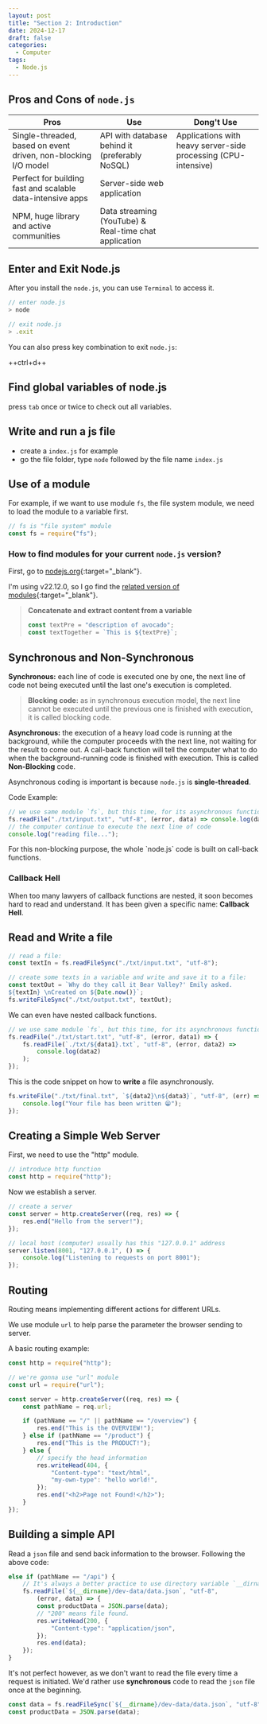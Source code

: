 ```yaml
---
layout: post
title: "Section 2: Introduction"
date: 2024-12-17
draft: false
categories:
  - Computer
tags:
  - Node.js
---
```


## Pros and Cons of `node.js`

<table class="styled-table">
    <thead>
    <tr>
        <th>Pros</th>
        <th>Use</th>
        <th>Dong't Use</th>
    </tr>
    </thead>
    <tbody>
    <tr>
        <td>Single-threaded, based on event driven, non-blocking I/O model</td>
        <td>API with database behind it (preferably NoSQL)</td>
        <td>Applications with heavy server-side processing (CPU-intensive)</td>
    </tr>
    <tr>
        <td>Perfect for building fast and scalable data-intensive apps</td>
        <td>Server-side web application</td>
        <td></td>
    </tr>
    <tr>
        <td>NPM, huge library and active communities</td>
        <td>Data streaming (YouTube) & Real-time chat application</td>
        <td></td>
    </tr>
    </tbody>
</table>

## Enter and Exit Node.js

After you install the `node.js`, you can use `Terminal` to access it.

```js
// enter node.js
> node
```

```js
// exit node.js
> .exit
```

You can also press key combination to exit `node.js`:

++ctrl+d++

## Find global variables of node.js

press `tab` once or twice to check out all variables.

## Write and run a js file

- create a `index.js` for example
- go the file folder, type `node` followed by the file name `index.js`

## Use of a module

For example, if we want to use module `fs`, the file system module, we need to load the module to a variable first.

```js
// fs is "file system" module
const fs = require("fs");
```

### How to find modules for your current `node.js` version?

First, go to [nodejs.org](https://nodejs.org/en){:target="\_blank"}.

I'm using v22.12.0, so I go find the [related version of modules](https://nodejs.org/docs/latest-v22.x/api/index.html){:target="\_blank"}.

> **Concatenate and extract content from a variable**
>
> ```js
> const textPre = "description of avocado";
> const textTogether = `This is ${textPre}`;
> ```

## Synchronous and Non-Synchronous

**Synchronous:** each line of code is executed one by one, the next line of code not being executed until the last one's execution is completed.

> **Blocking code:** as in synchronous execution model, the next line cannot be executed until the previous one is finished with execution, it is called blocking code.

**Asynchronous:** the execution of a heavy load code is running at the background, while the computer proceeds with the next line, not waiting for the result to come out. A call-back function will tell the computer what to do when the background-running code is finished with execution. This is called **Non-Blocking** code.

Asynchronous coding is important is because `node.js` is **single-threaded**.

Code Example:

```js
// we use same module `fs`, but this time, for its asynchronous function
fs.readFile("./txt/input.txt", "utf-8", (error, data) => console.log(data));
// the computer continue to execute the next line of code
console.log("reading file...");
```

<p class="highlight red" markdown="1">For this non-blocking purpose, the whole `node.js` code is built on call-back functions.</p>

### Callback Hell

When too many lawyers of callback functions are nested, it soon becomes hard to read and understand. It has been given a specific name: **Callback Hell**.

## Read and Write a file

```js
// read a file:
const textIn = fs.readFileSync("./txt/input.txt", "utf-8");
```

```js
// create some texts in a variable and write and save it to a file:
const textOut = `Why do they call it Bear Valley?' Emily asked. 
${textIn} \nCreated on ${Date.now()}`;
fs.writeFileSync("./txt/output.txt", textOut);
```

We can even have nested callback functions.

```js
// we use same module `fs`, but this time, for its asynchronous function
fs.readFile("./txt/start.txt", "utf-8", (error, data1) => {
	fs.readFile(`./txt/${data1}.txt`, "utf-8", (error, data2) =>
		console.log(data2)
	);
});
```

This is the code snippet on how to **write** a file asynchronously.

```js
fs.writeFile("./txt/final.txt", `${data2}\n${data3}`, "utf-8", (err) => {
	console.log("Your file has been written 😁");
});
```

## Creating a Simple Web Server

First, we need to use the "http" module.

```js
// introduce http function
const http = require("http");
```

Now we establish a server.

```js
// create a server
const server = http.createServer((req, res) => {
	res.end("Hello from the server!");
});

// local host (computer) usually has this "127.0.0.1" address
server.listen(8001, "127.0.0.1", () => {
	console.log("Listening to requests on port 8001");
});
```

## Routing

<p class="highlight yellow">Routing means implementing different actions for different URLs.</p>

We use module `url` to help parse the parameter the browser sending to server.

A basic routing example:

```js
const http = require("http");

// we're gonna use "url" module
const url = require("url");

const server = http.createServer((req, res) => {
	const pathName = req.url;

	if (pathName == "/" || pathName == "/overview") {
		res.end("This is the OVERVIEW!");
	} else if (pathName == "/product") {
		res.end("This is the PRODUCT!");
	} else {
		// specify the head information
		res.writeHead(404, {
			"Content-type": "text/html",
			"my-own-type": "hello world!",
		});
		res.end("<h2>Page not Found!</h2>");
	}
});
```

## Building a simple API

Read a `json` file and send back information to the browser. Following the above code:

```js
else if (pathName == "/api") {
	// It's always a better practice to use directory variable `__dirname`.
	fs.readFile(`${__dirname}/dev-data/data.json`, "utf-8",
        (error, data) => {
		const productData = JSON.parse(data);
		// "200" means file found.
		res.writeHead(200, {
			"Content-type": "application/json",
		});
		res.end(data);
	});
}
```

It's not perfect however, as we don't want to read the file every time a request is initiated. We'd rather use **synchronous** code to read the `json` file once at the beginning.

```js
const data = fs.readFileSync(`${__dirname}/dev-data/data.json`, "utf-8");
const productData = JSON.parse(data);
```
